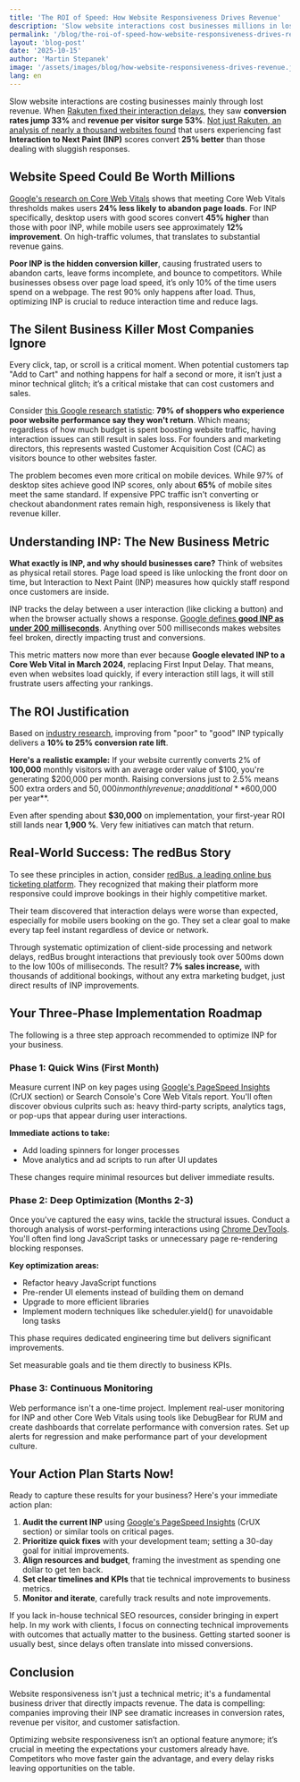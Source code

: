 ```yaml
---
title: 'The ROI of Speed: How Website Responsiveness Drives Revenue'
description: 'Slow website interactions cost businesses millions in lost revenue. Companies improving INP see 25% higher conversions and up to 53% revenue increases per visitor. Learn how optimizing responsiveness delivers measurable ROI.'
permalink: '/blog/the-roi-of-speed-how-website-responsiveness-drives-revenue/'
layout: 'blog-post'
date: '2025-10-15'
author: 'Martin Stepanek'
image: '/assets/images/blog/how-website-responsiveness-drives-revenue.jpg'
lang: en
---
```


Slow website interactions are costing businesses mainly through lost revenue. When [Rakuten fixed their interaction delays](https://web.dev/case-studies/rakuten), they saw **conversion rates jump 33%** and **revenue per visitor surge 53%**. [Not just Rakuten, an analysis of nearly a thousand websites found](https://contentsquare.com/blog/interaction-to-next-paint/) that users experiencing fast **Interaction to Next Paint (INP)** scores convert **25% better** than those dealing with sluggish responses.

## **Website Speed Could Be Worth Millions**

[Google's research on Core Web Vitals](https://web.dev/case-studies/vitals-business-impact) shows that meeting Core Web Vitals thresholds makes users **24% less likely to abandon page loads**. For INP specifically, desktop users with good scores convert **45% higher** than those with poor INP, while mobile users see approximately **12% improvement**. On high-traffic volumes, that translates to substantial revenue gains.

**Poor INP is the hidden conversion killer**, causing frustrated users to abandon carts, leave forms incomplete, and bounce to competitors. While businesses obsess over page load speed, it’s only 10% of the time users spend on a webpage. The rest 90% only happens after load. Thus, optimizing INP is crucial to reduce interaction time and reduce lags.

## **The Silent Business Killer Most Companies Ignore**

Every click, tap, or scroll is a critical moment. When potential customers tap "Add to Cart" and nothing happens for half a second or more, it isn’t just a minor technical glitch; it’s a critical mistake that can cost customers and sales.

Consider [this Google research statistic](https://www.thinkwithgoogle.com/marketing-strategies/app-and-mobile/mobile-page-speed-load-time/): **79% of shoppers who experience poor website performance say they won't return**. Which means; regardless of how much budget is spent boosting website traffic, having interaction issues can still result in sales loss. For founders and marketing directors, this represents wasted Customer Acquisition Cost (CAC) as visitors bounce to other websites faster.

The problem becomes even more critical on mobile devices. While 97% of desktop sites achieve good INP scores, only about **65%** of mobile sites meet the same standard. If expensive PPC traffic isn't converting or checkout abandonment rates remain high, responsiveness is likely that revenue killer.

## **Understanding INP: The New Business Metric**

**What exactly is INP, and why should businesses care?** Think of websites as physical retail stores. Page load speed is like unlocking the front door on time, but Interaction to Next Paint (INP) measures how quickly staff respond once customers are inside.

INP tracks the delay between a user interaction (like clicking a button) and when the browser actually shows a response. [Google defines **good INP as under 200 milliseconds**](https://web.dev/articles/inp). Anything over 500 milliseconds makes websites feel broken, directly impacting trust and conversions.

This metric matters now more than ever because **Google elevated INP to a Core Web Vital in March 2024**, replacing First Input Delay. That means, even when websites load quickly, if every interaction still lags, it will still frustrate users affecting your rankings.

## **The ROI Justification**

Based on [industry research](https://contentsquare.com/blog/interaction-to-next-paint/), improving from "poor" to "good" INP typically delivers a **10% to 25% conversion rate lift**.

**Here's a realistic example:** If your website currently converts 2% of **100,000** monthly visitors with an average order value of $100, you're generating $200,000 per month. Raising conversions just to 2.5% means 500 extra orders and $50,000 in monthly revenue; an additional **$600,000 per year**.

Even after spending about **$30,000** on implementation, your first-year ROI still lands near **1,900 %**. Very few initiatives can match that return.

## **Real-World Success: The redBus Story**

To see these principles in action, consider [redBus, a leading online bus ticketing platform](https://web.dev/case-studies/redbus-inp). They recognized that making their platform more responsive could improve bookings in their highly competitive market.

Their team discovered that interaction delays were worse than expected, especially for mobile users booking on the go. They set a clear goal to make every tap feel instant regardless of device or network.

Through systematic optimization of client-side processing and network delays, redBus brought interactions that previously took over 500ms down to the low 100s of milliseconds. The result? **7% sales increase,** with thousands of additional bookings, without any extra marketing budget, just direct results of INP improvements.

## **Your Three-Phase Implementation Roadmap**

The following is a three step approach recommended to optimize INP for your business.

### **Phase 1: Quick Wins (First Month)**

Measure current INP on key pages using [Google's PageSpeed Insights](https://pagespeed.web.dev/) (CrUX section) or Search Console's Core Web Vitals report. You'll often discover obvious culprits such as: heavy third-party scripts, analytics tags, or pop-ups that appear during user interactions.

**Immediate actions to take:**

- Add loading spinners for longer processes
- Move analytics and ad scripts to run after UI updates

These changes require minimal resources but deliver immediate results.

### **Phase 2: Deep Optimization (Months 2-3)**

Once you've captured the easy wins, tackle the structural issues. Conduct a thorough analysis of worst-performing interactions using [Chrome DevTools](https://developer.chrome.com/docs/devtools/performance/overview). You'll often find long JavaScript tasks or unnecessary page re-rendering blocking responses.

**Key optimization areas:**

- Refactor heavy JavaScript functions
- Pre-render UI elements instead of building them on demand
- Upgrade to more efficient libraries
- Implement modern techniques like scheduler.yield() for unavoidable long tasks

This phase requires dedicated engineering time but delivers significant improvements.

Set measurable goals and tie them directly to business KPIs.

### **Phase 3: Continuous Monitoring**

Web performance isn't a one-time project. Implement real-user monitoring for INP and other Core Web Vitals using tools like DebugBear for RUM and create dashboards that correlate performance with conversion rates. Set up alerts for regression and make performance part of your development culture.

## **Your Action Plan Starts Now!**

Ready to capture these results for your business? Here's your immediate action plan:

1. **Audit the current INP** using [Google's PageSpeed Insights](https://pagespeed.web.dev/) (CrUX section) or similar tools on critical pages.
2. **Prioritize quick fixes** with your development team; setting a 30-day goal for initial improvements.
3. **Align resources and budget**, framing the investment as spending one dollar to get ten back.
4. **Set clear timelines and KPIs** that tie technical improvements to business metrics.
5. **Monitor and iterate**, carefully track results and note improvements.

If you lack in-house technical SEO resources, consider bringing in expert help. In my work with clients, I focus on connecting technical improvements with outcomes that actually matter to the business. Getting started sooner is usually best, since delays often translate into missed conversions.

## **Conclusion**

Website responsiveness isn't just a technical metric; it's a fundamental business driver that directly impacts revenue. The data is compelling: companies improving their INP see dramatic increases in conversion rates, revenue per visitor, and customer satisfaction.

Optimizing website responsiveness isn’t an optional feature anymore; it’s crucial in meeting the expectations your customers already have. Competitors who move faster gain the advantage, and every delay risks leaving opportunities on the table.